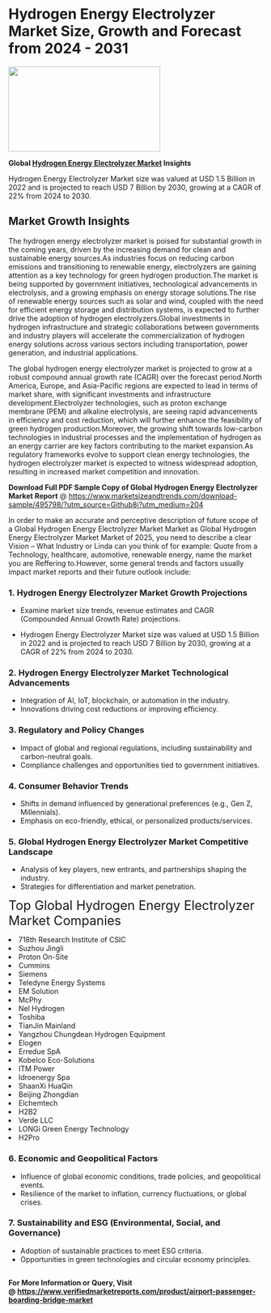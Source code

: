 <H1>Hydrogen Energy Electrolyzer Market Size, Growth and Forecast from 2024 - 2031</H1><img class="aligncenter size-medium wp-image-584254" src="https://thirdeyenews.in/wp-content/uploads/2024/09/Global-Market-Research-300x168.jpeg" alt="" width="300" height="168" /><p><strong>Global&nbsp;<a href="https://www.marketsizeandtrends.com/download-sample/495798/?utm_source=Github8j?utm_medium=204">Hydrogen Energy Electrolyzer Market</a> Insights</strong></p><p>Hydrogen Energy Electrolyzer Market size was valued at USD 1.5 Billion in 2022 and is projected to reach USD 7 Billion by 2030, growing at a CAGR of 22% from 2024 to 2030.</p><p><h2>Market Growth Insights</h2> <p>The hydrogen energy electrolyzer market is poised for substantial growth in the coming years, driven by the increasing demand for clean and sustainable energy sources.As industries focus on reducing carbon emissions and transitioning to renewable energy, electrolyzers are gaining attention as a key technology for green hydrogen production.The market is being supported by government initiatives, technological advancements in electrolysis, and a growing emphasis on energy storage solutions.The rise of renewable energy sources such as solar and wind, coupled with the need for efficient energy storage and distribution systems, is expected to further drive the adoption of hydrogen electrolyzers.Global investments in hydrogen infrastructure and strategic collaborations between governments and industry players will accelerate the commercialization of hydrogen energy solutions across various sectors including transportation, power generation, and industrial applications.</p> <p>The global hydrogen energy electrolyzer market is projected to grow at a robust compound annual growth rate (CAGR) over the forecast period.North America, Europe, and Asia-Pacific regions are expected to lead in terms of market share, with significant investments and infrastructure development.Electrolyzer technologies, such as proton exchange membrane (PEM) and alkaline electrolysis, are seeing rapid advancements in efficiency and cost reduction, which will further enhance the feasibility of green hydrogen production.Moreover, the growing shift towards low-carbon technologies in industrial processes and the implementation of hydrogen as an energy carrier are key factors contributing to the market expansion.As regulatory frameworks evolve to support clean energy technologies, the hydrogen electrolyzer market is expected to witness widespread adoption, resulting in increased market competition and innovation.<p><span class=""><strong>Download Full PDF Sample Copy of Global Hydrogen Energy Electrolyzer Market Report</strong> @ <a href="https://www.marketsizeandtrends.com/download-sample/495798/?utm_source=Github8j?utm_medium=204" target="_blank">https://www.marketsizeandtrends.com/download-sample/495798/?utm_source=Github8j?utm_medium=204</a></span></p><p>In order to make an accurate and perceptive description of future scope of a Global&nbsp;Hydrogen Energy Electrolyzer Market Market as Global&nbsp;Hydrogen Energy Electrolyzer Market Market of 2025, you need to describe a clear Vision &ndash; What Industry or Linda can you think of for example: Quote from a Technology, healthcare, automotive, renewable energy, name the market you are Reffering to.However, some general trends and factors usually impact market reports and their future outlook include:</p><h3>1.&nbsp;<strong>Hydrogen Energy Electrolyzer Market Growth Projections</strong></h3><ul><li>Examine market size trends, revenue estimates and CAGR (Compounded Annual Growth Rate) projections.</li><li><p>Hydrogen Energy Electrolyzer Market size was valued at USD 1.5 Billion in 2022 and is projected to reach USD 7 Billion by 2030, growing at a CAGR of 22% from 2024 to 2030.</p></li></ul><h3>2.&nbsp;<strong>Hydrogen Energy Electrolyzer Market Technological Advancements</strong></h3><ul><li>Integration of AI, IoT, blockchain, or automation in the industry.</li><li>Innovations driving cost reductions or improving efficiency.</li></ul><h3>3.&nbsp;<strong>Regulatory and Policy Changes</strong></h3><ul><li>Impact of global and regional regulations, including sustainability and carbon-neutral goals.</li><li>Compliance challenges and opportunities tied to government initiatives.</li></ul><h3>4.&nbsp;<strong>Consumer Behavior Trends</strong></h3><ul><li>Shifts in demand influenced by generational preferences (e.g., Gen Z, Millennials).</li><li>Emphasis on eco-friendly, ethical, or personalized products/services.</li></ul><h3>5.&nbsp;<strong>Global Hydrogen Energy Electrolyzer Market Competitive Landscape</strong></h3><ul><li>Analysis of key players, new entrants, and partnerships shaping the industry.</li><li>Strategies for differentiation and market penetration.</li></ul><p data-pm-slice="1 1 []"><span style="color: inherit; font-family: inherit; font-size: 25px;">Top Global Hydrogen Energy Electrolyzer Market Companies</span></p><div class="" data-test-id=""><p><li>718th Research Institute of CSIC</li><li> Suzhou Jingli</li><li> Proton On-Site</li><li> Cummins</li><li> Siemens</li><li> Teledyne Energy Systems</li><li> EM Solution</li><li> McPhy</li><li> Nel Hydrogen</li><li> Toshiba</li><li> TianJin Mainland</li><li> Yangzhou Chungdean Hydrogen Equipment</li><li> Elogen</li><li> Erredue SpA</li><li> Kobelco Eco-Solutions</li><li> ITM Power</li><li> Idroenergy Spa</li><li> ShaanXi HuaQin</li><li> Beijing Zhongdian</li><li> Elchemtech</li><li> H2B2</li><li> Verde LLC</li><li> LONGi Green Energy Technology</li><li> H2Pro</li></p></div><h3>6.&nbsp;<strong>Economic and Geopolitical Factors</strong></h3><ul><li>Influence of global economic conditions, trade policies, and geopolitical events.</li><li>Resilience of the market to inflation, currency fluctuations, or global crises.</li></ul><h3>7.&nbsp;<strong>Sustainability and ESG (Environmental, Social, and Governance)</strong></h3><ul><li>Adoption of sustainable practices to meet ESG criteria.</li><li>Opportunities in green technologies and circular economy principles.</li></ul><h2><strong style="font-size: 14px;">For More Information or Query, Visit @&nbsp;</strong><a style="background-color: #ffffff; font-size: 14px;" href="https://www.marketsizeandtrends.com/report/hydrogen-energy-electrolyzer-market/" target="_blank">https://www.verifiedmarketreports.com/product/airport-passenger-boarding-bridge-market</a></h2>